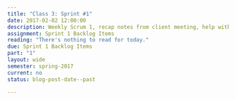 ```yaml
---
title: "Class 3: Sprint #1"
date: 2017-02-02 12:00:00
description: Weekly Scrum 1, recap notes from client meeting, help with deliverables related to Sprint 1, Atomic Design Part 2 (Grad Student).
assignment: Sprint 1 Backlog Items
reading: "There's nothing to read for today."
due: Sprint 1 Backlog Items
part: "1"
layout: wide
semester: spring-2017
current: no
status: blog-post-date--past

---
```

